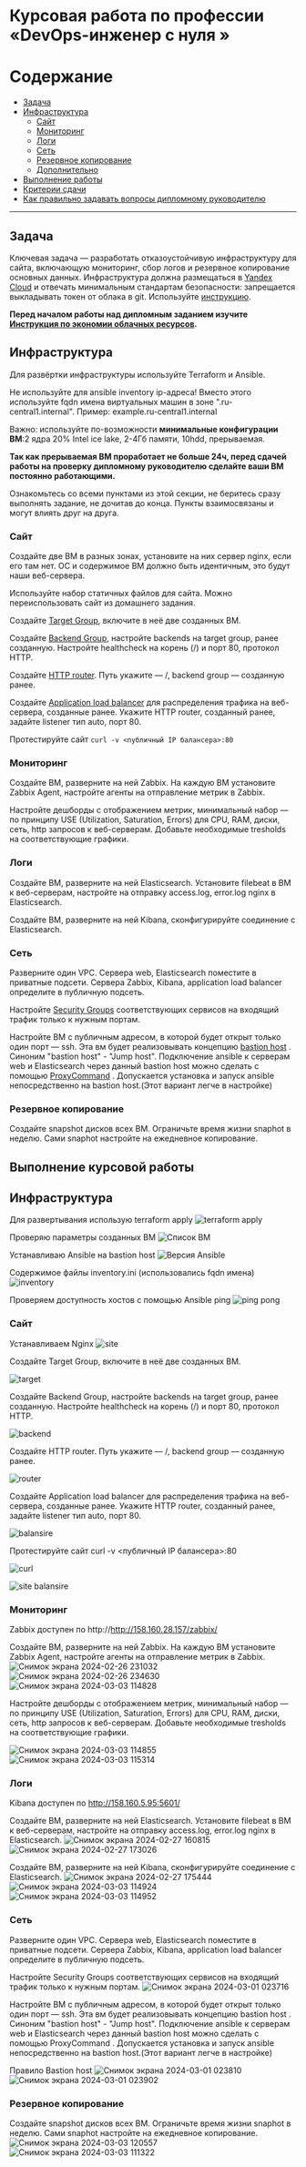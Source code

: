 # Курсовая работа по профессии «DevOps-инженер с нуля »

Содержание
==========
* [Задача](#Задача)
* [Инфраструктура](#Инфраструктура)
    * [Сайт](#Сайт)
    * [Мониторинг](#Мониторинг)
    * [Логи](#Логи)
    * [Сеть](#Сеть)
    * [Резервное копирование](#Резервное-копирование)
    * [Дополнительно](#Дополнительно)
* [Выполнение работы](#Выполнение-работы)
* [Критерии сдачи](#Критерии-сдачи)
* [Как правильно задавать вопросы дипломному руководителю](#Как-правильно-задавать-вопросы-дипломному-руководителю) 

---------

## Задача
Ключевая задача — разработать отказоустойчивую инфраструктуру для сайта, включающую мониторинг, сбор логов и резервное копирование основных данных. Инфраструктура должна размещаться в [Yandex Cloud](https://cloud.yandex.com/) и отвечать минимальным стандартам безопасности: запрещается выкладывать токен от облака в git. Используйте [инструкцию](https://cloud.yandex.ru/docs/tutorials/infrastructure-management/terraform-quickstart#get-credentials).

**Перед началом работы над дипломным заданием изучите [Инструкция по экономии облачных ресурсов](https://github.com/netology-code/devops-materials/blob/master/cloudwork.MD).**

## Инфраструктура
Для развёртки инфраструктуры используйте Terraform и Ansible.  

Не используйте для ansible inventory ip-адреса! Вместо этого используйте fqdn имена виртуальных машин в зоне ".ru-central1.internal". Пример: example.ru-central1.internal  

Важно: используйте по-возможности **минимальные конфигурации ВМ**:2 ядра 20% Intel ice lake, 2-4Гб памяти, 10hdd, прерываемая. 

**Так как прерываемая ВМ проработает не больше 24ч, перед сдачей работы на проверку дипломному руководителю сделайте ваши ВМ постоянно работающими.**

Ознакомьтесь со всеми пунктами из этой секции, не беритесь сразу выполнять задание, не дочитав до конца. Пункты взаимосвязаны и могут влиять друг на друга.

### Сайт
Создайте две ВМ в разных зонах, установите на них сервер nginx, если его там нет. ОС и содержимое ВМ должно быть идентичным, это будут наши веб-сервера.

Используйте набор статичных файлов для сайта. Можно переиспользовать сайт из домашнего задания.

Создайте [Target Group](https://cloud.yandex.com/docs/application-load-balancer/concepts/target-group), включите в неё две созданных ВМ.

Создайте [Backend Group](https://cloud.yandex.com/docs/application-load-balancer/concepts/backend-group), настройте backends на target group, ранее созданную. Настройте healthcheck на корень (/) и порт 80, протокол HTTP.

Создайте [HTTP router](https://cloud.yandex.com/docs/application-load-balancer/concepts/http-router). Путь укажите — /, backend group — созданную ранее.

Создайте [Application load balancer](https://cloud.yandex.com/en/docs/application-load-balancer/) для распределения трафика на веб-сервера, созданные ранее. Укажите HTTP router, созданный ранее, задайте listener тип auto, порт 80.

Протестируйте сайт
`curl -v <публичный IP балансера>:80` 

### Мониторинг
Создайте ВМ, разверните на ней Zabbix. На каждую ВМ установите Zabbix Agent, настройте агенты на отправление метрик в Zabbix. 

Настройте дешборды с отображением метрик, минимальный набор — по принципу USE (Utilization, Saturation, Errors) для CPU, RAM, диски, сеть, http запросов к веб-серверам. Добавьте необходимые tresholds на соответствующие графики.

### Логи
Cоздайте ВМ, разверните на ней Elasticsearch. Установите filebeat в ВМ к веб-серверам, настройте на отправку access.log, error.log nginx в Elasticsearch.

Создайте ВМ, разверните на ней Kibana, сконфигурируйте соединение с Elasticsearch.

### Сеть
Разверните один VPC. Сервера web, Elasticsearch поместите в приватные подсети. Сервера Zabbix, Kibana, application load balancer определите в публичную подсеть.

Настройте [Security Groups](https://cloud.yandex.com/docs/vpc/concepts/security-groups) соответствующих сервисов на входящий трафик только к нужным портам.

Настройте ВМ с публичным адресом, в которой будет открыт только один порт — ssh.  Эта вм будет реализовывать концепцию  [bastion host]( https://cloud.yandex.ru/docs/tutorials/routing/bastion) . Синоним "bastion host" - "Jump host". Подключение  ansible к серверам web и Elasticsearch через данный bastion host можно сделать с помощью  [ProxyCommand](https://docs.ansible.com/ansible/latest/network/user_guide/network_debug_troubleshooting.html#network-delegate-to-vs-proxycommand) . Допускается установка и запуск ansible непосредственно на bastion host.(Этот вариант легче в настройке)

### Резервное копирование
Создайте snapshot дисков всех ВМ. Ограничьте время жизни snaphot в неделю. Сами snaphot настройте на ежедневное копирование.



## Выполнение курсовой работы

## Инфраструктура
Для развертывания использую terraform apply
![terraform apply](https://github.com/Makarov-Denis/kursovaya_devops/assets/148921246/12f6bd59-bc69-4fab-aeb3-7a7ff8c7499b)

Проверяю параметры созданных ВМ
![Список ВМ](https://github.com/Makarov-Denis/kursovaya_devops/assets/148921246/df75adc6-d5fe-4791-8c6d-311661841b8d)

Устанавливаю Ansible на bastion host
![Версия Ansible](https://github.com/Makarov-Denis/kursovaya_devops/assets/148921246/26edaa20-f492-4e38-8840-701e5daab917)

Содержимое файлы inventory.ini (использовались fqdn имена)
![inventory](https://github.com/Makarov-Denis/kursovaya_devops/assets/148921246/82104aee-a91f-4529-9c9d-3098d703260e)

Проверяем доступность хостов с помощью Ansible ping
![ping pong](https://github.com/Makarov-Denis/kursovaya_devops/assets/148921246/9ed4b7e0-3cae-46d8-b65b-d85566a9556c)

### Сайт

Устанавливаем Nginx
![site](https://github.com/Makarov-Denis/kursovaya_devops/assets/148921246/b85b2721-1e7d-4795-b8c2-38c38655254c)

Создайте Target Group, включите в неё две созданных ВМ.

![target](https://github.com/Makarov-Denis/kursovaya_devops/assets/148921246/261f7653-4377-40b2-96e0-8c2e8c1a7b5e)

Создайте Backend Group, настройте backends на target group, ранее созданную. Настройте healthcheck на корень (/) и порт 80, протокол HTTP.

![backend](https://github.com/Makarov-Denis/kursovaya_devops/assets/148921246/fa24bebf-3e26-4cfc-ab0f-63c325e4999b)

Создайте HTTP router. Путь укажите — /, backend group — созданную ранее.

![router](https://github.com/Makarov-Denis/kursovaya_devops/assets/148921246/e346aeaf-8839-4482-aa67-dc5420fab2c5)

Создайте Application load balancer для распределения трафика на веб-сервера, созданные ранее. Укажите HTTP router, созданный ранее, задайте listener тип auto, порт 80.

![balansire](https://github.com/Makarov-Denis/kursovaya_devops/assets/148921246/b0a08f88-597a-4b7c-9ee9-f009e1eb891f)

Протестируйте сайт curl -v <публичный IP балансера>:80

![curl](https://github.com/Makarov-Denis/kursovaya_devops/assets/148921246/7b14aef4-495d-48de-8ba1-824e0b5ea696)


![site balansire](https://github.com/Makarov-Denis/kursovaya_devops/assets/148921246/b1ef885e-2abb-40b9-bf3e-c5d7a553ee81)


### Мониторинг

Zabbix доступен по http://http://158.160.28.157/zabbix/

Создайте ВМ, разверните на ней Zabbix. На каждую ВМ установите Zabbix Agent, настройте агенты на отправление метрик в Zabbix.
![Снимок экрана 2024-02-26 231032](https://github.com/rulezzz7373/-/assets/138396672/16653ccb-32d6-4150-ab9a-00b53e985957)
![Снимок экрана 2024-02-26 234630](https://github.com/rulezzz7373/-/assets/138396672/85ada485-960e-49ee-ad40-1da1d99f2090)
![Снимок экрана 2024-03-03 114828](https://github.com/rulezzz7373/-/assets/138396672/397dd1cd-5483-4cc5-81f2-c55ba11e1dbf)


Настройте дешборды с отображением метрик, минимальный набор — по принципу USE (Utilization, Saturation, Errors) для CPU, RAM, диски, сеть, http запросов к веб-серверам. Добавьте необходимые tresholds на соответствующие графики.

![Снимок экрана 2024-03-03 114855](https://github.com/rulezzz7373/-/assets/138396672/b1bfa625-0e21-4a7f-b510-564b4d8435e3)
![Снимок экрана 2024-03-03 115314](https://github.com/rulezzz7373/-/assets/138396672/a95eea62-560c-415e-ab3f-5f94f359ded4)


### Логи

Kibana доступен по http://158.160.5.95:5601/

Cоздайте ВМ, разверните на ней Elasticsearch. Установите filebeat в ВМ к веб-серверам, настройте на отправку access.log, error.log nginx в Elasticsearch.
![Снимок экрана 2024-02-27 160815](https://github.com/rulezzz7373/-/assets/138396672/3d09e28e-855a-422f-b3d6-cbfa77d106b9)
![Снимок экрана 2024-02-27 173026](https://github.com/rulezzz7373/-/assets/138396672/822fea7d-2766-496d-bda2-d9f4ec3fdfee)

Создайте ВМ, разверните на ней Kibana, сконфигурируйте соединение с Elasticsearch.
![Снимок экрана 2024-02-27 175444](https://github.com/rulezzz7373/-/assets/138396672/a867a78d-3a0b-4a22-89ed-726d25952b25)
![Снимок экрана 2024-03-03 114924](https://github.com/rulezzz7373/-/assets/138396672/6bfc0e0a-7183-4023-ae7c-e42c8fc08e6f)
![Снимок экрана 2024-03-03 114952](https://github.com/rulezzz7373/-/assets/138396672/27b70b5b-c299-4dcf-8abb-346dc21e238f)


### Сеть

Разверните один VPC. Сервера web, Elasticsearch поместите в приватные подсети. Сервера Zabbix, Kibana, application load balancer определите в публичную подсеть.

Настройте Security Groups соответствующих сервисов на входящий трафик только к нужным портам.
![Снимок экрана 2024-03-01 023716](https://github.com/rulezzz7373/-/assets/138396672/971442ee-844d-4934-9839-51648e513097)

Настройте ВМ с публичным адресом, в которой будет открыт только один порт — ssh. Эта вм будет реализовывать концепцию bastion host . Синоним "bastion host" - "Jump host". Подключение ansible к серверам web и Elasticsearch через данный bastion host можно сделать с помощью ProxyCommand . Допускается установка и запуск ansible непосредственно на bastion host.(Этот вариант легче в настройке)

Правило Bastion host
![Снимок экрана 2024-03-01 023810](https://github.com/rulezzz7373/-/assets/138396672/e950bd2d-a920-498d-87fc-5d2b1f7ea178)
![Снимок экрана 2024-03-01 023902](https://github.com/rulezzz7373/-/assets/138396672/33a221f1-70f6-4da5-bea4-c33d4613047b)

### Резервное копирование
Создайте snapshot дисков всех ВМ. Ограничьте время жизни snaphot в неделю. Сами snaphot настройте на ежедневное копирование.
![Снимок экрана 2024-03-03 120557](https://github.com/rulezzz7373/-/assets/138396672/f60a49d6-e2db-4f88-979d-ed6d132826fe)
![Снимок экрана 2024-03-03 111322](https://github.com/rulezzz7373/-/assets/138396672/af6f9346-63bc-4c95-950e-73cf1dd3b1e7)






